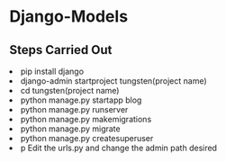 # Django-Models

<h2>Steps Carried Out</h2>
<li>pip install django</li>
<li>django-admin startproject tungsten(project name)</li>
<li>cd tungsten(project name)</li>
<li>python manage.py startapp blog</li>
<li>python manage.py runserver</li>
<li>python manage.py makemigrations</li>
<li>python manage.py migrate</li>
<li>python manage.py createsuperuser</li>
<li>p Edit the urls.py and change the admin path desired</li>
